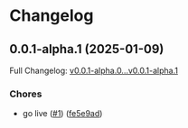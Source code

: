 # Changelog

## 0.0.1-alpha.1 (2025-01-09)

Full Changelog: [v0.0.1-alpha.0...v0.0.1-alpha.1](https://github.com/EvickaStudio/fireapi-v2/compare/v0.0.1-alpha.0...v0.0.1-alpha.1)

### Chores

* go live ([#1](https://github.com/EvickaStudio/fireapi-v2/issues/1)) ([fe5e9ad](https://github.com/EvickaStudio/fireapi-v2/commit/fe5e9ad4f20aaa67f6462f03672fd7a61fc23676))
